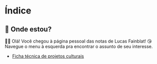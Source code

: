 # Índice
## 🤔 Onde estou?
🙋🏻 Olá! Você chegou à página pessoal das notas de Lucas Fainblat! 😘
Navegue o menu à esquerda pra encontrar o assunto de seu interesse.
- [Ficha técnica de projetos culturais](Ficha%técnica%projetos%culturais%1.md)

